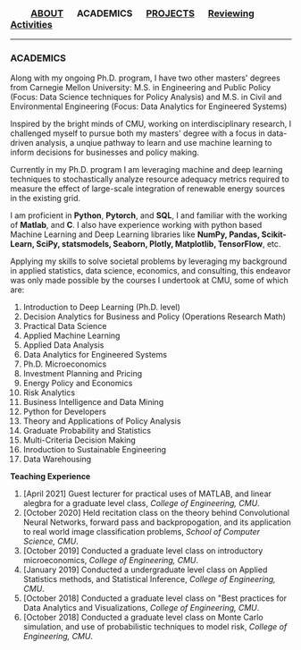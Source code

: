 ### &emsp;&emsp; [ABOUT](./index.md)  &emsp; ACADEMICS &emsp; [PROJECTS](./projects) &emsp; [Reviewing Activities](./reviewing.md)

-------  

### ACADEMICS
Along with my ongoing Ph.D. program, I have two other masters' degrees from Carnegie Mellon University:
M.S. in Engineering and Public Policy (Focus: Data Science techniques for Policy Analysis) and
M.S. in Civil and Environmental Engineering (Focus: Data Analytics for Engineered Systems)

Inspired by the bright minds of CMU, working on interdisciplinary research, I challenged myself to pursue both my masters' degree with a focus in data-driven analysis, a unqiue pathway to learn and use machine learning to inform decisions for businesses and policy making.

Currently in my Ph.D. program I am leveraging machine and deep learning techniques to stochastically analyze resource adequacy metrics required to measure the effect of large-scale integration of renewable energy sources in the existing grid.

I am proficient in **Python**, **Pytorch**, and **SQL**, I and familiar with the working of **Matlab**, and **C**. I also have experience working with python based Machine Learning and Deep Learning libraries  like **NumPy, Pandas, Scikit-Learn, SciPy, statsmodels, Seaborn, Plotly, Matplotlib, TensorFlow**, etc.

Applying my skills to solve societal problems by leveraging my background in applied statistics, data science, economics, and consulting, this endeavor was only made possible by the courses I undertook at CMU, some of which are:

1. Introduction to Deep Learning (Ph.D. level)
2. Decision Analytics for Business and Policy (Operations Research Math)
3. Practical Data Science
4. Applied Machine Learning
5. Applied Data Analysis
6. Data Analytics for Engineered Systems
7. Ph.D. Microeconomics
8. Investment Planning and Pricing
9. Energy Policy and Economics
10. Risk Analytics
11. Business Intelligence and Data Mining
12. Python for Developers
13. Theory and Applications of Policy Analysis
14. Graduate Probability and Statistics
15. Multi-Criteria Decision Making
16. Inroduction to Sustainable Engineering
17. Data Warehousing


**Teaching Experience**
1. [April 2021] Guest lecturer for practical uses of MATLAB, and linear alegbra for a graduate level class, *College of Engineering, CMU*.
2. [October 2020] Held recitation class on the theory behind Convolutional Neural Networks, forward pass and backpropogation, and its application to real world image classification problems, *School of Computer Science, CMU*.
3. [October 2019] Conducted a graduate level class on introductory microeconomics, *College of Engineering, CMU*.
4. [January 2019] Conducted a undergraduate level class on Applied Statistics methods, and Statistical Inference, *College of Engineering, CMU*.
5. [October 2018] Conducted a graduate level class on "Best practices for Data Analytics and Visualizations, *College of Engineering, CMU*.
6. [October 2018] Conducted a graduate level class on Monte Carlo simulation, and use of probabilistic techniques to model risk, *College of Engineering, CMU*.


